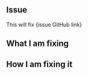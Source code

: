 <!-- 
Please change the title of the pull request to `[Fix]: {issue title}` or `[Feature]: {issue title}`.

Make sure to replace `{issue title}` with the title of the issue you are fixing.
-->

<!-- 
Make sure to update the `CHANGELOG.md` file with the changes you made (if needed).
You need to add the changes under the `## Unreleased` section.
Tags: 
- `### Fixed` Add it to this section if you are fixing a bug.
- `### Added` Add it to this section if you are adding a new feature. 
- `### Breaking` Add it to this section if you are making a breaking change.

Format: `- {issue title} ([{issue number}]({issue link}))`

Note: If your is not matching any of the tags above, then don't add it to the `CHANGELOG.md` file.
-->
## Issue
<!-- Copy the issue link from the issue you are fixing (e.g. https://github.com/TheAwiteb/impl_new/issues/1) -->
This will fix {issue GitHub link}

## What I am fixing
<!-- A clear and concise description of what the bug is. -->

## How I am fixing it
<!-- A clear and concise description of how you are fixing the bug. -->